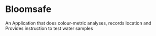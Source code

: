 # Bloomsafe
An Application that does colour-metric analyses, records location and Provides instruction to test water samples
